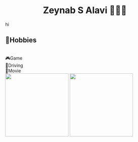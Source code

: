 <div align="center">
  <h1> Zeynab S Alavi 👩🏽‍💻 </h1>
</div>

<div>
  <span>
    hi
  </span>
  <span >
    <h2>🤪Hobbies</h2>
  <br>
    🎮Game
    <br>
    🚙Driving
  <br>
    📼Movie
  <br>
  </span>
</div>
<div>
<img height="200em" src="https://github-readme-stats.vercel.app/api/top-langs/?username=dvlpr1992&layout=compact&theme=algolia&langs_count=12" />
<img height="200em" src="https://github-readme-stats.vercel.app/api?username=dvlpr1992&show_icons=true&include_all_commits=true&theme=algolia" />
</div>
